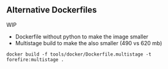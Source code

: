 ## Alternative Dockerfiles

WIP

- Dockerfile without python to make the image smaller 
- Multistage build to make the also smaller (490 vs 620 mb)

```
docker build -f tools/docker/Dockerfile.multistage -t forefire:multistage .
```
